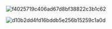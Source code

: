 
![f4025719c406ad67d8bf38822c3b1c62](https://github.com/user-attachments/assets/e11f99da-4be6-4da7-8cb0-15c60c470499)


![d10b2dd4fd16bddb5e256b15259c1a0d](https://github.com/user-attachments/assets/60111bdd-91f4-4315-b4be-8ca5603e4619)
